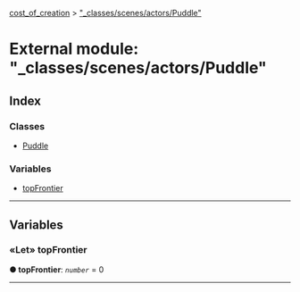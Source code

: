 [cost_of_creation](../README.md) > ["_classes/scenes/actors/Puddle"](../modules/__classes_scenes_actors_puddle_.md)



# External module: "_classes/scenes/actors/Puddle"

## Index

### Classes

* [Puddle](../classes/__classes_scenes_actors_puddle_.puddle.md)


### Variables

* [topFrontier](__classes_scenes_actors_puddle_.md#topfrontier)



---
## Variables
<a id="topfrontier"></a>

### «Let» topFrontier

**●  topFrontier**:  *`number`*  = 0






___


